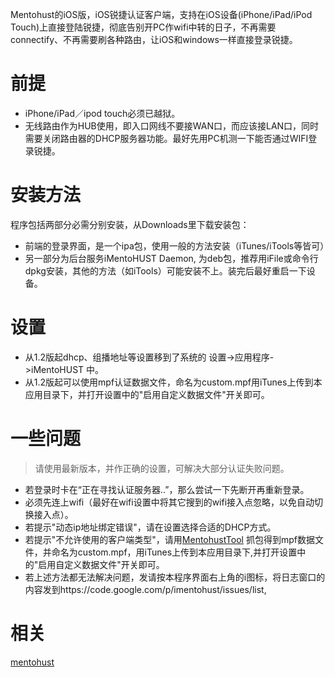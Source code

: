 Mentohust的iOS版，iOS锐捷认证客户端，支持在iOS设备(iPhone/iPad/iPod Touch)上直接登陆锐捷，彻底告别开PC作wifi中转的日子，不再需要connectify、不再需要刷各种路由，让iOS和windows一样直接登录锐捷。

# 前提 #
  * iPhone/iPad／ipod touch必须已越狱。
  * 无线路由作为HUB使用，即入口网线不要接WAN口，而应该接LAN口，同时需要关闭路由器的DHCP服务器功能。最好先用PC机测一下能否通过WIFI登录锐捷。

# 安装方法 #
程序包括两部分必需分别安装，从Downloads里下载安装包：

  * 前端的登录界面，是一个ipa包，使用一般的方法安装（iTunes/iTools等皆可）
  * 另一部分为后台服务iMentoHUST Daemon, 为deb包，推荐用iFile或命令行dpkg安装，其他的方法（如iTools）可能安装不上。装完后最好重启一下设备。

# 设置 #
  * 从1.2版起dhcp、组播地址等设置移到了系统的 设置->应用程序->iMentoHUST 中。
  * 从1.2版起可以使用mpf认证数据文件，命名为custom.mpf用iTunes上传到本应用目录下，并打开设置中的"启用自定义数据文件"开关即可。

# 一些问题 #
> 请使用最新版本，并作正确的设置，可解决大部分认证失败问题。
  * 若登录时卡在“正在寻找认证服务器..”，那么尝试一下先断开再重新登录。
  * 必须先连上wifi（最好在wifi设置中将其它搜到的wifi接入点忽略，以免自动切换接入点）。
  * 若提示"动态ip地址绑定错误"，请在设置选择合适的DHCP方式。
  * 若提示"不允许使用的客户端类型"，请用[MentohustTool](https://code.google.com/p/mentohust/downloads/detail?name=MentoHUSTTool.7z&can=2&q=) 抓包得到mpf数据文件，并命名为custom.mpf，用iTunes上传到本应用目录下,并打开设置中的"启用自定义数据文件"开关即可。
  * 若上述方法都无法解决问题，发请按本程序界面右上角的i图标，将日志窗口的内容发到https://code.google.com/p/imentohust/issues/list,

# 相关 #
[mentohust](http://code.google.com/p/mentohust/)